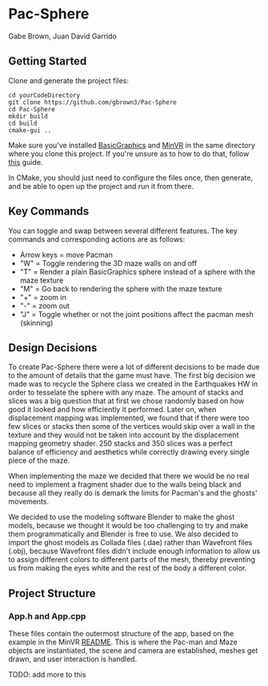 # Pac-Sphere

Gabe Brown, Juan David Garrido

## Getting Started

Clone and generate the project files:

```
cd yourCodeDirectory
git clone https://github.com/gbrown3/Pac-Sphere
cd Pac-Sphere
mkdir build
cd build
cmake-gui ..
```
Make sure you've installed [BasicGraphics](https://github.com/mac-comp465-f18/basicgraphics) and [MinVR](https://github.com/mac-comp465-f18/MinVR) in the same directory where you clone this project. If you're unsure as to how to do that, follow [this](https://docs.google.com/document/d/1eAPJK8-5PVgs30_pSBYFUQDQ6vxPnC1iGEfDeVRvSkw/edit?usp=sharing) guide.

In CMake, you should just need to configure the files once, then generate, and be able to open up the project and run it from there.

## Key Commands

You can toggle and swap between several different features. The key commands and corresponding actions are as follows:

- Arrow keys = move Pacman
- "W" = Toggle rendering the 3D maze walls on and off
- "T" = Render a plain BasicGraphics sphere instead of a sphere with the maze texture
- "M" = Go back to rendering the sphere with the maze texture
- "+" = zoom in
- "-" = zoom out
- "J" = Toggle whether or not the joint positions affect the pacman mesh (skinning) 

## Design Decisions
To create Pac-Sphere there were a lot of different decisions to be made due to the amount of details that the game must have. The first big decision we made was to recycle the Sphere class we created in the Earthquakes HW in order to tesselate the sphere with any maze. The amount of stacks and slices was a big question that at first we chose randomly based on how good it looked and how efficiently it performed. Later on, when displacement mapping was implemented, we found that if there were too few slices or stacks then some of the vertices would skip over a wall in the texture and they would not be taken into account by the displacement mapping geometry shader. 250 stacks and 350 slices was a perfect balance of efficiency and aesthetics while correctly drawing every single piece of the maze.

When implementing the maze we decided that there we would be no real need to implement a fragment shader due to the walls being black and because all they really do is demark the limits for Pacman's and the ghosts' movements. 

We decided to use the modeling software Blender to make the ghost models, because we thought it would be too challenging to try and make them programmatically and Blender is free to use. We also decided to import the ghost models as Collada files (.dae) rather than Wavefront files (.obj), because Wavefront files didn't include enough information to allow us to assign different colors to different parts of the mesh, thereby preventing us from making the eyes white and the rest of the body a different color.

## Project Structure

### App.h and App.cpp
These files contain the outermost structure of the app, based on the example in the MinVR [README](https://github.com/mac-comp465-f18/MinVR/blob/master/README.md). This is where the Pac-man and Maze objects are instantiated, the scene and camera are established, meshes get drawn, and user interaction is handled.

TODO: add more to this
